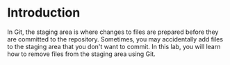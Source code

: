 # Introduction

In Git, the staging area is where changes to files are prepared before they are committed to the repository. Sometimes, you may accidentally add files to the staging area that you don't want to commit. In this lab, you will learn how to remove files from the staging area using Git.
